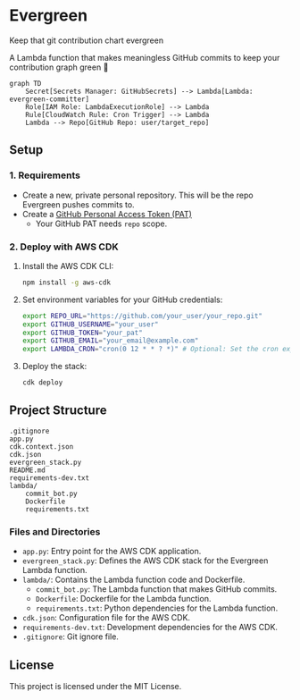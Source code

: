 # Evergreen

Keep that git contribution chart evergreen

A Lambda function that makes meaningless GitHub commits to keep your contribution graph green 🌱

```mermaid
graph TD
    Secret[Secrets Manager: GitHubSecrets] --> Lambda[Lambda: evergreen-committer]
    Role[IAM Role: LambdaExecutionRole] --> Lambda
    Rule[CloudWatch Rule: Cron Trigger] --> Lambda
    Lambda --> Repo[GitHub Repo: user/target_repo]
```
## Setup

### 1. Requirements

- Create a new, private personal repository. This will be the repo Evergreen pushes commits to.
- Create a [GitHub Personal Access Token (PAT)](https://docs.github.com/en/authentication/keeping-your-account-and-data-secure/managing-your-personal-access-tokens)
  - Your GitHub PAT needs `repo` scope.

### 2. Deploy with AWS CDK

1. Install the AWS CDK CLI:
    ```sh
    npm install -g aws-cdk
    ```

2. Set environment variables for your GitHub credentials:
    ```sh
    export REPO_URL="https://github.com/your_user/your_repo.git"
    export GITHUB_USERNAME="your_user"
    export GITHUB_TOKEN="your_pat"
    export GITHUB_EMAIL="your_email@example.com"
    export LAMBDA_CRON="cron(0 12 * * ? *)" # Optional: Set the cron expression for the Lambda trigger
    ```

3. Deploy the stack:
    ```sh
    cdk deploy
    ```


## Project Structure

```
.gitignore
app.py
cdk.context.json
cdk.json
evergreen_stack.py
README.md
requirements-dev.txt
lambda/
    commit_bot.py
    Dockerfile
    requirements.txt
```

### Files and Directories

- `app.py`: Entry point for the AWS CDK application.
- `evergreen_stack.py`: Defines the AWS CDK stack for the Evergreen Lambda function.
- `lambda/`: Contains the Lambda function code and Dockerfile.
  - `commit_bot.py`: The Lambda function that makes GitHub commits.
  - `Dockerfile`: Dockerfile for the Lambda function.
  - `requirements.txt`: Python dependencies for the Lambda function.
- `cdk.json`: Configuration file for the AWS CDK.
- `requirements-dev.txt`: Development dependencies for the AWS CDK.
- `.gitignore`: Git ignore file.

## License

This project is licensed under the MIT License.
